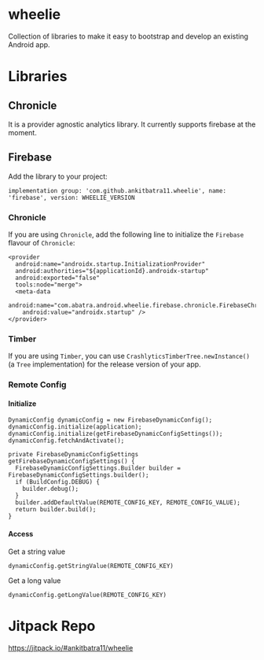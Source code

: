 # wheelie
Collection of libraries to make it easy to bootstrap and develop an existing Android app.

# Libraries

## Chronicle
It is a provider agnostic analytics library. It currently supports firebase at the moment.

## Firebase
Add the library to your project:

`implementation group: 'com.github.ankitbatra11.wheelie', name: 'firebase', version: WHEELIE_VERSION`

### Chronicle

If you are using `Chronicle`, add the following line to initialize the `Firebase` flavour of `Chronicle`:

```
<provider
  android:name="androidx.startup.InitializationProvider"
  android:authorities="${applicationId}.androidx-startup"
  android:exported="false"
  tools:node="merge">
  <meta-data
    android:name="com.abatra.android.wheelie.firebase.chronicle.FirebaseChronicleInitializer"
    android:value="androidx.startup" />
</provider>
```
### Timber
If you are using `Timber`, you can use `CrashlyticsTimberTree.newInstance()` (a `Tree` implementation) for the release version of your app.

### Remote Config

#### Initialize
```
DynamicConfig dynamicConfig = new FirebaseDynamicConfig();
dynamicConfig.initialize(application);
dynamicConfig.initialize(getFirebaseDynamicConfigSettings());
dynamicConfig.fetchAndActivate();
```
```
private FirebaseDynamicConfigSettings getFirebaseDynamicConfigSettings() {
  FirebaseDynamicConfigSettings.Builder builder = FirebaseDynamicConfigSettings.builder();
  if (BuildConfig.DEBUG) {
    builder.debug();
  }
  builder.addDefaultValue(REMOTE_CONFIG_KEY, REMOTE_CONFIG_VALUE);
  return builder.build();
}
```
#### Access

Get a string value

`dynamicConfig.getStringValue(REMOTE_CONFIG_KEY)`

Get a long value

`dynamicConfig.getLongValue(REMOTE_CONFIG_KEY)`

# Jitpack Repo
https://jitpack.io/#ankitbatra11/wheelie
